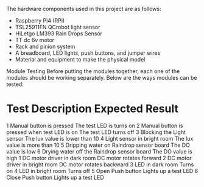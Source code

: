The hardware components used in this project are as follows:
- Raspberry Pi4 (RPi)
- TSL25911FN QCrobot light sensor
- HiLetgo LM393 Rain Drops Sensor
- TT dc 6v motor
- Rack and pinion system
- A breadboard, LED lights, push buttons, and jumper wires
- Material and equipment to make the physical model

Module Testing
Before putting the modules together, each one of the modules should be working separately. Below are the ways modules can be tested:
# Test Description	                                Expected Result
1 Manual button is pressed	                        The test LED is turns on
2 Manual button is pressed when test LED is on	        The test LED turns off
3 Blocking the Light sensor 	                        The lux value is lower than 10
4 Light sensor in bright room	                        The lux value is more than 10
5 Dripping water on Raindrop sensor board	        The DO value is low
6 Drying water off the Raindrop sensor board	        The DO value is high
1 DC motor driver in dark room	                        DC motor rotates forward
2 DC motor driver in bright room	                DC motor rotates backward
3 LED in dark room 	                                Turns on 
4 LED in bright room 	                                Turns off
5 Open Push button	                                Lights up a test LED
6 Close Push button	                                Lights up a test LED
